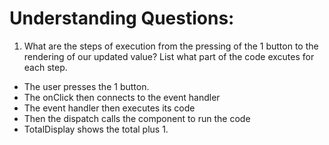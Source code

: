 # Understanding Questions:

1. What are the steps of execution from the pressing of the 1 button to the rendering of our updated value? List what part of the code excutes for each step.

- The user presses the 1 button.
- The onClick then connects to the event handler
- The event handler then executes its code
- Then the dispatch calls the component to run the code
- TotalDisplay shows the total plus 1.
